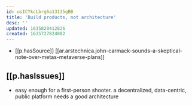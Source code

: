 ```yaml
---
id: usICYkcLbrg6a13135gBB
title: 'Build products, not architecture'
desc: ''
updated: 1635820412826
created: 1635727824882
---
```



- [[p.hasSource]] [[ar.arstechnica.john-carmack-sounds-a-skeptical-note-over-metas-metaverse-plans]]

## [[p.hasIssues]]

- easy enough for a first-person shooter. a decentralized, data-centric, public platform needs a good architecture 
